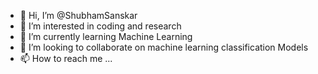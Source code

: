 - 👋 Hi, I’m @ShubhamSanskar
- 👀 I’m interested in coding and research 
- 🌱 I’m currently learning Machine Learning
- 💞️ I’m looking to collaborate on machine learning classification Models 
- 📫 How to reach me ...

<!---
ShubhamSanskar/ShubhamSanskar is a ✨ special ✨ repository because its `README.md` (this file) appears on your GitHub profile.
You can click the Preview link to take a look at your changes.
--->
